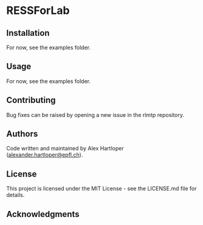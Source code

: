 # RESSForLab

## Installation

For now, see the examples folder.

## Usage

For now, see the examples folder.

## Contributing

Bug fixes can be raised by opening a new issue in the rlmtp repository.

## Authors

Code written and maintained by Alex Hartloper (alexander.hartloper@epfl.ch).

## License

This project is licensed under the MIT License - see the LICENSE.md file for details.

## Acknowledgments
